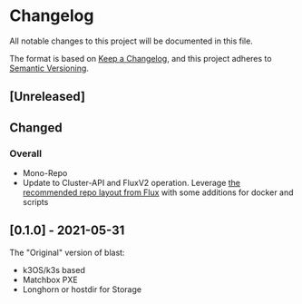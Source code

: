 # Changelog

All notable changes to this project will be documented in this file.

The format is based on [Keep a Changelog](https://keepachangelog.com/en/1.0.0/),
and this project adheres to [Semantic Versioning](https://semver.org/spec/v2.0.0.html).

## [Unreleased]

## Changed

### Overall

- Mono-Repo
- Update to Cluster-API and FluxV2 operation.  Leverage [the recommended repo layout from Flux](https://fluxcd.io/docs/guides/repository-structure/) with some additions for docker and scripts

### 

## [0.1.0] - 2021-05-31

The "Original" version of blast:

- k3OS/k3s based
- Matchbox PXE 
- Longhorn or hostdir for Storage
